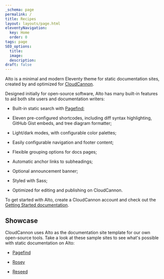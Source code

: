 ```yaml
---
_schema: page
permalink: /
title: Recipes
layout: layouts/page.html
eleventyNavigation:
  key: Home
  order: 0
tags: page
SEO_options:
  title:
  image:
  description:
draft: false
---
```

Alto is a minimal and modern Eleventy theme for static documentation sites, created by and optimized for <a href="https://cloudcannon.com" target="_blank" rel="noopener">CloudCannon</a>.

Designed initially for open-source software, Alto has many built-in features to aid both site users and documentation writers:

* Built-in static search with <a href="https://pagefind.app" target="_blank" rel="noopener">Pagefind</a>;

* Eleven pre-configured shortcodes, including diff syntax highlighting, GitHub Gist embeds, and tree diagram formatter;

* Light/dark modes, with configurable color palettes;

* Easily configurable navigation and footer content;

* Flexible grouping options for docs pages;

* Automatic anchor links to subheadings;

* Optional announcement banner;

* Styled with Sass;&nbsp;

* Optimized for editing and publishing on CloudCannon.

To get started with Alto, create a CloudCannon account and check out the [Getting Started documentation](/docs/).

## Showcase

CloudCannon uses Alto as the documentation site template for our own open-source tools. Take a look at these sample sites to see what's possible with static documentation on Alto:&nbsp;

* <a href="https://pagefind.app/" target="_blank" rel="noopener">Pagefind</a>

* <a href="https://rosey.app/" target="_blank" rel="noopener">Rosey</a>

* <a href="https://reseed.app/" target="_blank" rel="noopener">Reseed</a>